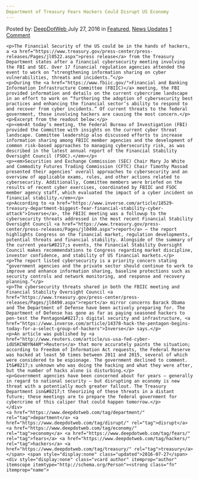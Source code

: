 ```yaml
---
Department of Treasury Fears Hackers Could Disrupt US Economy
---
```

<article class="post-listing post-14932 post type-post status-publish format-standard has-post-thumbnail hentry  tag-department tag-disrupt tag-economy tag-fears tag-hackers tag-treasury">
    <div class="post-inner">
        <span>Posted by: <a href="https://www.deepdotweb.com/author/admin/" title="">DeepDotWeb </a></span>
    <span>July 27, 2016</span>
    <span>in <a href="https://www.deepdotweb.com/category/deepdot-news/" rel="category tag">Featured</a>, <a href="https://www.deepdotweb.com/category/news-updates/" rel="category tag">News Updates</a></span>
    <span><a href="https://www.deepdotweb.com/2016/07/27/department-treasury-fears-hackers-disrupt-us-economy/#comments">1 Comment</a></span>
    </p>
    <div class="clear"></div>
    
    <p>The Financial Security of the US could be in the hands of hackers, a <a href="https://www.treasury.gov/press-center/press-releases/Pages/jl0522.aspx">press release</a> from the Treasury Department states after a financial cybersecurity meeting involving the FBI and SEC. Over 17 financial regulation agencies attended the event to work on “strengthening information sharing on cyber vulnerabilities, threats and incidents.”</p>
    <p>During the <a href="https://www.fbiic.gov/">Financial and Banking Information Infrastructure Committee (FBIIC)</a> meeting, the FBI provided information and details on the current cybercrime landscape in an effort to work on “furthering the adoption of cybersecurity best practices and enhancing the financial sector’s ability to respond to and recover from cyber incidents.” Of current threats to the federal government, those involving hackers are causing the most concern.</p>
    <p>Excerpt from the readout below:</p>
    <p><em>At today’s meeting, the Federal Bureau of Investigation (FBI) provided the Committee with insights on the current cyber threat landscape. Committee leadership also discussed efforts to increase information sharing among FBIIC member agencies and the development of common risk-based approaches to managing cybersecurity risk, as was described in the latest annual report of the Financial Stability Oversight Council (FSOC).</em></p>
    <p><em>Securities and Exchange Commission (SEC) Chair Mary Jo White and Commodity Futures Trading Commission (CFTC) Chair Timothy Massad presented their agencies’ overall approaches to cybersecurity and an overview of applicable exams, rules, and other actions related to cybersecurity. Additionally, Committee members were briefed on the results of recent cyber exercises, coordinated by FBIIC and FSOC member agency staff, which evaluated the impact of a cyber incident on financial stability.</em></p>
    <p>According to <a href="https://www.inverse.com/article/18529-treasury-department-biggest-fear-financial-stability-cyber-attack">Inverse</a>, the FBIIC meeting was a followup to the cybersecurity threats addressed in the most recent Financial Stability Oversight Council <a href="https://www.treasury.gov/press-center/press-releases/Pages/jl0490.aspx">report</a> – the report highlights Congress on the financial market, regulation developments, potential threats and financial stability. Alongside of the summary of the current year&#8217;s events, the Financial Stability Oversight Council makes recommendations to Congress regarding market discipline, investor confidence, and stability of US financial markets.</p>
    <p>The report listed cybersecurity is a priority concern stating “government agencies and the private sector should continue to work to improve and enhance information sharing, baseline protections such as security controls and network monitoring, and response and recovery planning.”</p>
    <p>The cybersecurity threats shared in both the FBIIC meeting and Financial Stability Oversight Council <a href="https://www.treasury.gov/press-center/press-releases/Pages/jl0490.aspx">report</a> mirror concerns Barack Obama and The Department of Defense have been actively preparing for. The Department of Defense has gone as far as paying seasoned hackers to pen-test the Pentagon&#8217;s digital security and infrastructure, <a href="https://www.inverse.com/article/14378-hack-the-pentagon-begins-today-for-a-select-group-of-hackers">Inverse</a> says.</p>
    <p>An article was published by <a href="http://www.reuters.com/article/us-usa-fed-cyber-idUSKCN0YN4AM">Reuters</a> that more accurately paints the situation; according to Freedom of Information Act requests, the Federal Reserve was hacked at least 50 times between 2011 and 2015, several of which were considered to be espionage. The government declined to comment. It&#8217;s unknown who was doing the hacking and what they were after, but the number of hacks alone is disturbing.</p>
    <p>Government agencies have been concerned about for years – generally in regard to national security – but disrupting an economy is new threat with a potentially much greater fallout. The Treasury Department isn&#8217;t theorizing of these threats in a distant future; these meetings are to prepare the federal government for cybercrime of this caliper that could happen tomorrow.</p>
    </div>
    <a href="https://www.deepdotweb.com/tag/department/" rel="tag">department</a> <a href="https://www.deepdotweb.com/tag/disrupt/" rel="tag">disrupt</a> <a href="https://www.deepdotweb.com/tag/economy/" rel="tag">economy</a> <a href="https://www.deepdotweb.com/tag/fears/" rel="tag">fears</a> <a href="https://www.deepdotweb.com/tag/hackers/" rel="tag">hackers</a> <a href="https://www.deepdotweb.com/tag/treasury/" rel="tag">treasury</a></span> <span style="display:none" class="updated">2016-07-27</span>
    <div style="display:none" class="vcard author" itemprop="author" itemscope itemtype="http://schema.org/Person"><strong class="fn" itemprop="name">
    
